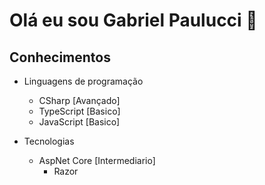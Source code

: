 # Olá eu sou Gabriel Paulucci 👋

## Conhecimentos

* Linguagens de programação
  - CSharp [Avançado]
  - TypeScript [Basico]
  - JavaScript [Basico]
  
* Tecnologias
  * AspNet Core [Intermediario]
    - Razor
